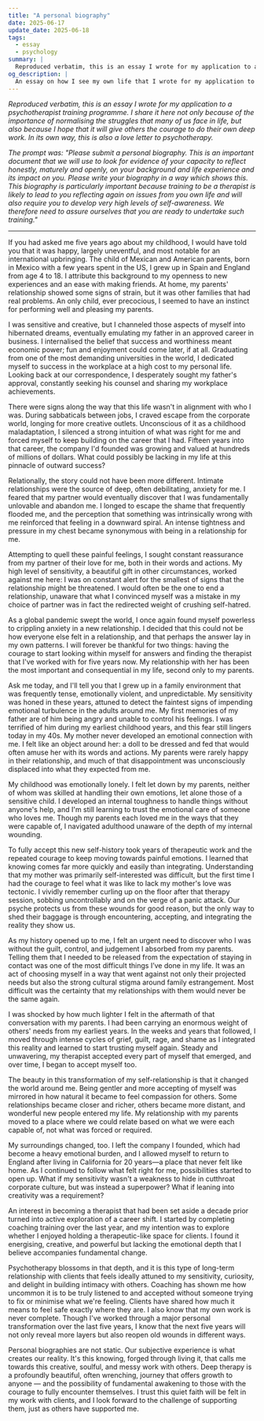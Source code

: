 ```yaml
---
title: "A personal biography"
date: 2025-06-17
update_date: 2025-06-18
tags:
  - essay
  - psychology
summary: |
  Reproduced verbatim, this is an essay I wrote for my application to a psychotherapist training programme. I share it here not only because of the importance of normalising the struggles that many of us face in life, but also because I hope that it will give others the courage to do their own deep work.
og_description: |
  An essay on how I see my own life that I wrote for my application to a psychotherapist training programme.
---
```


_Reproduced verbatim, this is an essay I wrote for my application to a psychotherapist training programme. I share it here not only because of the importance of normalising the struggles that many of us face in life, but also because I hope that it will give others the courage to do their own deep work. In its own way, this is also a love letter to psychotherapy._

_The prompt was: "Please submit a personal biography. This is an important document that we will use to look for evidence of your capacity to reflect honestly, maturely and openly, on your background and life experience and its impact on you. Please write your biography in a way which shows this. This biography is particularly important because training to be a therapist is likely to lead to you reflecting again on issues from you own life and will also require you to develop very high levels of self-awareness. We therefore need to assure ourselves that you are ready to undertake such training."_

---

If you had asked me five years ago about my childhood, I would have told you that it was happy, largely uneventful, and most notable for an international upbringing. The child of Mexican and American parents, born in Mexico with a few years spent in the US, I grew up in Spain and England from age 4 to 18. I attribute this background to my openness to new experiences and an ease with making friends. At home, my parents' relationship showed some signs of strain, but it was other families that had real problems. An only child, ever precocious, I seemed to have an instinct for performing well and pleasing my parents.

I was sensitive and creative, but I channeled those aspects of myself into hibernated dreams, eventually emulating my father in an approved career in business. I internalised the belief that success and worthiness meant economic power; fun and enjoyment could come later, if at all. Graduating from one of the most demanding universities in the world, I dedicated myself to success in the workplace at a high cost to my personal life. Looking back at our correspondence, I desperately sought my father's approval, constantly seeking his counsel and sharing my workplace achievements.

There were signs along the way that this life wasn't in alignment with who I was. During sabbaticals between jobs, I craved escape from the corporate world, longing for more creative outlets. Unconscious of it as a childhood maladaptation, I silenced a strong intuition of what was right for me and forced myself to keep building on the career that I had. Fifteen years into that career, the company I'd founded was growing and valued at hundreds of millions of dollars. What could possibly be lacking in my life at this pinnacle of outward success?

Relationally, the story could not have been more different. Intimate relationships were the source of deep, often debilitating, anxiety for me. I feared that my partner would eventually discover that I was fundamentally unlovable and abandon me. I longed to escape the shame that frequently flooded me, and the perception that something was intrinsically wrong with me reinforced that feeling in a downward spiral. An intense tightness and pressure in my chest became synonymous with being in a relationship for me.

Attempting to quell these painful feelings, I sought constant reassurance from my partner of their love for me, both in their words and actions. My high level of sensitivity, a beautiful gift in other circumstances, worked against me here: I was on constant alert for the smallest of signs that the relationship might be threatened. I would often be the one to end a relationship, unaware that what I convinced myself was a mistake in my choice of partner was in fact the redirected weight of crushing self-hatred.

As a global pandemic swept the world, I once again found myself powerless to crippling anxiety in a new relationship. I decided that this could not be how everyone else felt in a relationship, and that perhaps the answer lay in my own patterns. I will forever be thankful for two things: having the courage to start looking within myself for answers and finding the therapist that I've worked with for five years now. My relationship with her has been the most important and consequential in my life, second only to my parents.

Ask me today, and I'll tell you that I grew up in a family environment that was frequently tense, emotionally violent, and unpredictable. My sensitivity was honed in these years, attuned to detect the faintest signs of impending emotional turbulence in the adults around me. My first memories of my father are of him being angry and unable to control his feelings. I was terrified of him during my earliest childhood years, and this fear still lingers today in my 40s. My mother never developed an emotional connection with me. I felt like an object around her: a doll to be dressed and fed that would often amuse her with its words and actions. My parents were rarely happy in their relationship, and much of that disappointment was unconsciously displaced into what they expected from me.

My childhood was emotionally lonely. I felt let down by my parents, neither of whom was skilled at handling their own emotions, let alone those of a sensitive child. I developed an internal toughness to handle things without anyone's help, and I'm still learning to trust the emotional care of someone who loves me. Though my parents each loved me in the ways that they were capable of, I navigated adulthood unaware of the depth of my internal wounding.

To fully accept this new self-history took years of therapeutic work and the repeated courage to keep moving towards painful emotions. I learned that knowing comes far more quickly and easily than integrating. Understanding that my mother was primarily self-interested was difficult, but the first time I had the courage to feel what it was like to lack my mother's love was tectonic. I vividly remember curling up on the floor after that therapy session, sobbing uncontrollably and on the verge of a panic attack. Our psyche protects us from these wounds for good reason, but the only way to shed their baggage is through encountering, accepting, and integrating the reality they show us.

As my history opened up to me, I felt an urgent need to discover who I was without the guilt, control, and judgement I absorbed from my parents. Telling them that I needed to be released from the expectation of staying in contact was one of the most difficult things I’ve done in my life. It was an act of choosing myself in a way that went against not only their projected needs but also the strong cultural stigma around family estrangement. Most difficult was the certainty that my relationships with them would never be the same again.

I was shocked by how much lighter I felt in the aftermath of that conversation with my parents. I had been carrying an enormous weight of others' needs from my earliest years. In the weeks and years that followed, I moved through intense cycles of grief, guilt, rage, and shame as I integrated this reality and learned to start trusting myself again. Steady and unwavering, my therapist accepted every part of myself that emerged, and over time, I began to accept myself too.

The beauty in this transformation of my self-relationship is that it changed the world around me. Being gentler and more accepting of myself was mirrored in how natural it became to feel compassion for others. Some relationships became closer and richer, others became more distant, and wonderful new people entered my life. My relationship with my parents moved to a place where we could relate based on what we were each capable of, not what was forced or required.

My surroundings changed, too. I left the company I founded, which had become a heavy emotional burden, and I allowed myself to return to England after living in California for 20 years—a place that never felt like home. As I continued to follow what felt right for me, possibilities started to open up. What if my sensitivity wasn't a weakness to hide in cutthroat corporate culture, but was instead a superpower? What if leaning into creativity was a requirement?

An interest in becoming a therapist that had been set aside a decade prior turned into active exploration of a career shift. I started by completing coaching training over the last year, and my intention was to explore whether I enjoyed holding a therapeutic-like space for clients. I found it energising, creative, and powerful but lacking the emotional depth that I believe accompanies fundamental change.

Psychotherapy blossoms in that depth, and it is this type of long-term relationship with clients that feels ideally attuned to my sensitivity, curiosity, and delight in building intimacy with others. Coaching has shown me how uncommon it is to be truly listened to and accepted without someone trying to fix or minimise what we're feeling. Clients have shared how much it means to feel safe exactly where they are. I also know that my own work is never complete. Though I've worked through a major personal transformation over the last five years, I know that the next five years will not only reveal more layers but also reopen old wounds in different ways.

Personal biographies are not static. Our subjective experience is what creates our reality. It's this knowing, forged through living it, that calls me towards this creative, soulful, and messy work with others. Deep therapy is a profoundly beautiful, often wrenching, journey that offers growth to anyone — and the possibility of fundamental awakening to those with the courage to fully encounter themselves. I trust this quiet faith will be felt in my work with clients, and I look forward to the challenge of supporting them, just as others have supported me.
